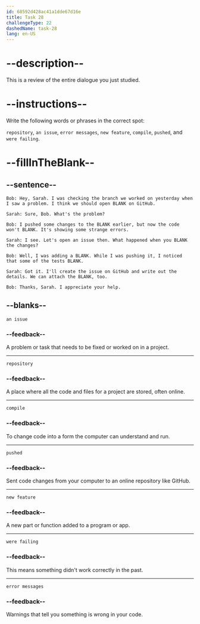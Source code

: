 ```yaml
---
id: 68592d428ac41a1dde67d16e
title: Task 28
challengeType: 22
dashedName: task-28
lang: en-US
---
```


<!-- REVIEW -->

# --description--

This is a review of the entire dialogue you just studied.

# --instructions--

Write the following words or phrases in the correct spot:

`repository`, `an issue`, `error messages`, `new feature`, `compile`, `pushed`, and `were failing`.

# --fillInTheBlank--

## --sentence--

`Bob: Hey, Sarah. I was checking the branch we worked on yesterday when I saw a problem. I think we should open BLANK on GitHub.`

`Sarah: Sure, Bob. What's the problem?`

`Bob: I pushed some changes to the BLANK earlier, but now the code won't BLANK. It's showing some strange errors.`

`Sarah: I see. Let's open an issue then. What happened when you BLANK the changes?`

`Bob: Well, I was adding a BLANK. While I was pushing it, I noticed that some of the tests BLANK.`

`Sarah: Got it. I'll create the issue on GitHub and write out the details. We can attach the BLANK, too.`

`Bob: Thanks, Sarah. I appreciate your help.`

## --blanks--

`an issue`

### --feedback--

A problem or task that needs to be fixed or worked on in a project.

---

`repository`

### --feedback--

A place where all the code and files for a project are stored, often online.

---

`compile`

### --feedback--

To change code into a form the computer can understand and run.

---

`pushed`

### --feedback--

Sent code changes from your computer to an online repository like GitHub.

---

`new feature`

### --feedback--

A new part or function added to a program or app.

---

`were failing`

### --feedback--

This means something didn't work correctly in the past.

---

`error messages`

### --feedback--

Warnings that tell you something is wrong in your code.

